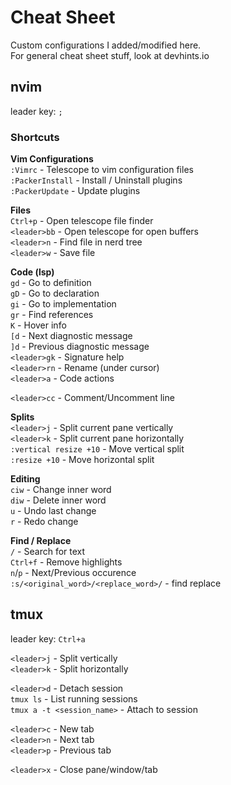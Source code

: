 # Cheat Sheet  

Custom configurations I added/modified here.  
For general cheat sheet stuff, look at devhints.io

## nvim  

leader key: `;`  

### Shortcuts  

**Vim Configurations**  
`:Vimrc` - Telescope to vim configuration files  
`:PackerInstall` - Install / Uninstall plugins  
`:PackerUpdate` - Update plugins  

**Files**  
`Ctrl+p` - Open telescope file finder  
`<leader>bb` - Open telescope for open buffers  
`<leader>n` - Find file in nerd tree  
`<leader>w` - Save file  

**Code (lsp)**  
`gd` - Go to definition  
`gD` - Go to declaration  
`gi` - Go to implementation  
`gr` - Find references  
`K` - Hover info  
`[d` - Next diagnostic message  
`]d` - Previous diagnostic message  
`<leader>gk` - Signature help  
`<leader>rn` - Rename (under cursor)  
`<leader>a` - Code actions  

`<leader>cc` - Comment/Uncomment line  

**Splits**  
`<leader>j` - Split current pane vertically  
`<leader>k` - Split current pane horizontally  
`:vertical resize +10` - Move vertical split   
`:resize +10` - Move horizontal split  

**Editing**  
`ciw` - Change inner word  
`diw` - Delete inner word  
`u` - Undo last change  
`r` - Redo change  

**Find / Replace**  
`/` - Search for text  
`Ctrl+f` - Remove highlights  
`n`/`p` - Next/Previous occurence  
`:s/<original_word>/<replace_word>/` - find replace


## tmux  

leader key: `Ctrl+a`  

`<leader>j` - Split vertically  
`<leader>k` - Split horizontally  

`<leader>d` - Detach session  
`tmux ls` - List running sessions  
`tmux a -t <session_name>` - Attach to session  

`<leader>c` - New tab  
`<leader>n` - Next tab  
`<leader>p` - Previous tab  

`<leader>x` - Close pane/window/tab  
